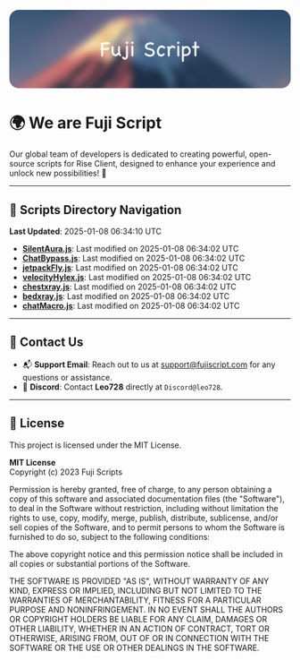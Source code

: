 ![Banner](.github/b.webp)

# 🌍 **We are Fuji Script**

Our global team of developers is dedicated to creating powerful, open-source scripts for Rise Client, designed to enhance your experience and unlock new possibilities! 🌟

---
<!-- SCRIPTS_NAVIGATION_START -->
## 📂 **Scripts Directory Navigation**

**Last Updated**: 2025-01-08 06:34:10 UTC

- **[SilentAura.js](scripts/SilentAura.js)**: Last modified on 2025-01-08 06:34:02 UTC
- **[ChatBypass.js](scripts/ChatBypass.js)**: Last modified on 2025-01-08 06:34:02 UTC
- **[jetpackFly.js](scripts/jetpackFly.js)**: Last modified on 2025-01-08 06:34:02 UTC
- **[velocityHylex.js](scripts/velocityHylex.js)**: Last modified on 2025-01-08 06:34:02 UTC
- **[chestxray.js](scripts/chestxray.js)**: Last modified on 2025-01-08 06:34:02 UTC
- **[bedxray.js](scripts/bedxray.js)**: Last modified on 2025-01-08 06:34:02 UTC
- **[chatMacro.js](scripts/chatMacro.js)**: Last modified on 2025-01-08 06:34:02 UTC

<!-- SCRIPTS_NAVIGATION_END -->

---

## 💬 **Contact Us**  
- 📬 **Support Email**: Reach out to us at [support@fujiscript.com](mailto:support@fujiscript.com) for any questions or assistance.  
- 💬 **Discord**: Contact **Leo728** directly at `Discord@leo728`.

---

## 📜 **License**

This project is licensed under the MIT License.  

**MIT License**  
Copyright (c) 2023 Fuji Scripts  

Permission is hereby granted, free of charge, to any person obtaining a copy of this software and associated documentation files (the "Software"), to deal in the Software without restriction, including without limitation the rights to use, copy, modify, merge, publish, distribute, sublicense, and/or sell copies of the Software, and to permit persons to whom the Software is furnished to do so, subject to the following conditions:  

The above copyright notice and this permission notice shall be included in all copies or substantial portions of the Software.  

THE SOFTWARE IS PROVIDED "AS IS", WITHOUT WARRANTY OF ANY KIND, EXPRESS OR IMPLIED, INCLUDING BUT NOT LIMITED TO THE WARRANTIES OF MERCHANTABILITY, FITNESS FOR A PARTICULAR PURPOSE AND NONINFRINGEMENT. IN NO EVENT SHALL THE AUTHORS OR COPYRIGHT HOLDERS BE LIABLE FOR ANY CLAIM, DAMAGES OR OTHER LIABILITY, WHETHER IN AN ACTION OF CONTRACT, TORT OR OTHERWISE, ARISING FROM, OUT OF OR IN CONNECTION WITH THE SOFTWARE OR THE USE OR OTHER DEALINGS IN THE SOFTWARE.  
